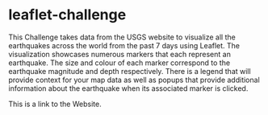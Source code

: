 # leaflet-challenge

This Challenge takes data from the USGS website to visualize all the earthquakes across the world from the past 7 days using Leaflet.
The visualization showcases numerous markers that each represent an earthquake. The size and colour of each marker correspond to the earthquake magnitude and depth respectively.
There is a legend that will provide context for your map data as well as popups that provide additional information about the earthquake when its associated marker is clicked.

This is a link to the Website. 
